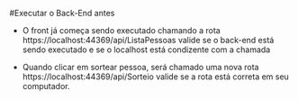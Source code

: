 ﻿#Executar o Back-End antes

- O front já começa sendo executado chamando a rota https://localhost:44369/api/ListaPessoas valide se o back-end está sendo executado e se o localhost está condizente com a chamada

- Quando clicar em sortear pessoa, será chamado uma nova rota https://localhost:44369/api/Sorteio valide se a rota está correta em seu computador.
